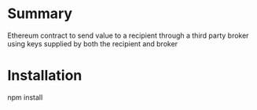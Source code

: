 # Summary
Ethereum contract to send value to a recipient through a third party broker using keys supplied by both the recipient and broker

# Installation
npm install